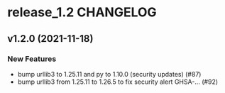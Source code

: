 # release_1.2 CHANGELOG

## v1.2.0 (2021-11-18)

### New Features

- bump urllib3 to 1.25.11 and py to 1.10.0 (security updates) (#87)
- bump urllib3 from 1.25.11 to 1.26.5 to fix security alert GHSA-… (#92)


